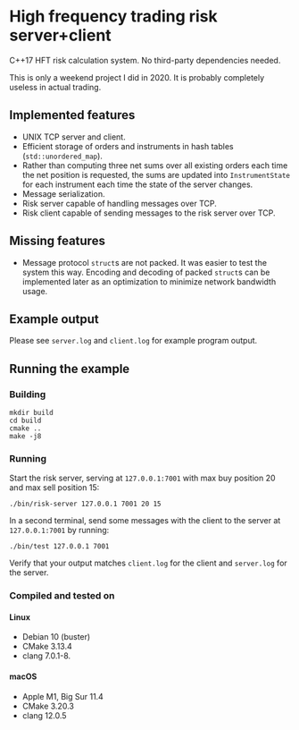 # High frequency trading risk server+client

C++17 HFT risk calculation system.
No third-party dependencies needed.

This is only a weekend project I did in 2020.
It is probably completely useless in actual trading.

## Implemented features

* UNIX TCP server and client.
* Efficient storage of orders and instruments in hash tables (`std::unordered_map`).
* Rather than computing three net sums over all existing orders each time the net position is requested, the sums are updated into `InstrumentState` for each instrument each time the state of the server changes.
* Message serialization.
* Risk server capable of handling messages over TCP.
* Risk client capable of sending messages to the risk server over TCP.

## Missing features

* Message protocol `struct`s are not packed. It was easier to test the system this way. Encoding and decoding of packed `struct`s can be implemented later as an optimization to minimize network bandwidth usage.

## Example output

Please see `server.log` and `client.log` for example program output.

## Running the example

### Building

```
mkdir build
cd build
cmake ..
make -j8
```

### Running

Start the risk server, serving at `127.0.0.1:7001` with max buy position 20 and max sell position 15:
```
./bin/risk-server 127.0.0.1 7001 20 15
```
In a second terminal, send some messages with the client to the server at `127.0.0.1:7001` by running:
```
./bin/test 127.0.0.1 7001
```
Verify that your output matches `client.log` for the client and `server.log` for the server.

### Compiled and tested on

#### Linux
* Debian 10 (buster)
* CMake 3.13.4
* clang 7.0.1-8.

#### macOS
* Apple M1, Big Sur 11.4
* CMake 3.20.3
* clang 12.0.5
